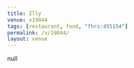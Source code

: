 ```yaml
---
title: Illy
venue: v19044
tags: [restaurant, food, "fhrs:455154"]
permalink: /v/19044/
layout: venue
---
```

null